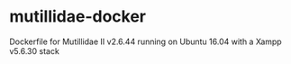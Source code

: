 # mutillidae-docker
Dockerfile for Mutillidae II v2.6.44 running on Ubuntu 16.04 with a Xampp v5.6.30 stack
